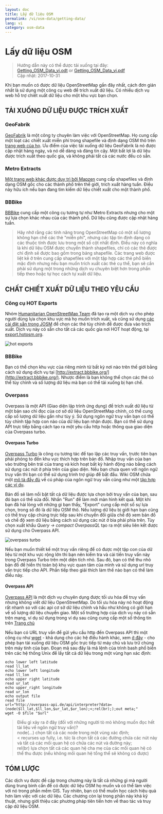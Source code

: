 ```yaml
---
layout: doc
title: Lấy dữ liệu OSM
permalink: /vi/osm-data/getting-data/
lang: vi
category: osm-data
---
```


Lấy dữ liệu OSM
=================  

> Hướng dẫn này có thể được tải xuống tại đây: [Getting_OSM_Data_vi.odt](/files/Getting_OSM_Data_vi.odt) or [Getting_OSM_Data_vi.pdf](/files/Getting_OSM_Data_vi.pdf)  
> Cập nhật: 2017-10-31

Khi bạn muốn có được dữ liệu OpenStreetMap gần đây nhất, cách đơn giản nhất là sử dụng một công cụ web để trích xuất dữ liệu. Có nhiều dịch vụ web hỗ trợ chiết xuất dữ liệu cho một khu vực bạn chọn.  

TẢI XUỐNG DỮ LIỆU ĐƯỢC TRÍCH XUẤT
--------------------------

### GeoFabrik

[GeoFabrik](http://geofabrik.de) là một công ty chuyên làm việc với OpenStreetMap. Họ cung cấp một loạt các chiết xuất miễn phí trong shapefile và định dạng OSM thô trên [trang web của họ](http://download.geofabrik.de). Ưu điểm của việc tải xuống dữ liệu GeoFabrik là nó được cập nhật hàng ngày, và nó dễ dàng và đáng tin cậy. Một bất lợi là dữ liệu được trích xuất theo quốc gia, và không phải tất cả các nước đều có sẵn.  

### Metro Extracts

[Một trang web khác được duy trì bởi Mapzen](https://mapzen.com/data/metro-extracts/) cung cấp shapefiles và định dạng OSM gốc cho các thành phố trên thế giới, trích xuất hàng tuần. Điều này hữu ích nếu bạn đang tìm kiếm dữ liệu chiết xuất cho một thành phố.  

### BBBike  

[BBBike](http://download.bbbike.org/osm/bbbike/) cung cấp một công cụ tương tự như Metro Extracts nhưng cho một sự lựa chọn khác nhau của các thành phố. Dữ liệu cũng được cập nhật hàng tuần.

>Hãy nhớ rằng các tính năng trong OpenStreetMap có một số lượng không hạn chế các thẻ "miễn phí",
>nhưng các tập tin định dạng có các thuộc tính được lưu trong một số cột nhất định.
>Điều này có nghĩa là khi dữ liệu OSM được chuyển thành shapefiles,
>chỉ có các thẻ được chỉ định sẽ được bao gồm trong bảng shapefile.
>Các trang web được liệt kê ở trên cung cấp shapefiles với một tập hợp các thẻ phổ biến mặc định
>nhưng nếu bạn muốn trích xuất các thẻ cụ thể,
>bạn sẽ cần phải sử dụng một trong những dịch vụ chuyên biệt hơn trong phần tiếp theo hoặc tự học cách tự xuất dữ liệu.

CHẤT CHIẾT XUẤT DỮ LIỆU THEO YÊU CẦU
-------------------

### Công cụ HOT Exports  

Nhóm [Humanitarian OpenStreetMap Team](http://hotosm.org) đã tạo ra một dịch vụ cho phép người dùng lựa chọn khu vực mà họ muốn trích xuất, và cũng sử dụng [các cài đặt sẵn trong JOSM](/vi/josm/josm-presets/)
để chọn các thẻ tùy chỉnh để được đưa vào trích xuất. Dịch vụ này có sẵn cho tất cả các quốc gia nơi HOT hoạt động, tại [export.hotosm.org](http://export.hotosm.org).

![hot exports][]

### BBBike  

Bạn có thể chọn khu vực của riêng mình từ bất kỳ nơi nào trên thế giới bằng cách sử dụng dịch vụ tại [http://extract.bbbike.org/](http://extract.bbbike.org/). Nhược điểm là bạn không thể chọn các thẻ có thể tùy chỉnh và số lượng dữ liệu mà bạn có thể tải xuống bị hạn chế.  

### Overpass

Overpass là một API (Giao diện lập trình ứng dụng) để trích xuất dữ liệu từ một bản sao chỉ đọc của cơ sở dữ liệu OpenStreetMap chính, có thể cung cấp số lượng dữ liệu gần như tùy ý. Sử dụng ngôn ngữ truy vấn bạn có thể tùy chỉnh tập hợp con nào của dữ liệu bạn nhận được. Bạn có thể sử dụng API trực tiếp bằng cách tạo ra một yêu cầu http hoặc thông qua giao diện của Overpass turbo.

#### Overpass Turbo

[Overpass Turbo](http://overpass-turbo.eu/) là công cụ tương tác để tạo lập các truy vấn, trước tiên bạn phải phóng to đến khu vực thích hợp trên bản đồ. Nhập truy vấn của bạn vào trường bên trái của trang và kích hoạt bất kỳ hành động nào bằng cách sử dụng các nút ở phía trên của giao diện. Nếu bạn chưa quen với ngôn ngữ truy vấn thì bạn có thể sử dụng trình trợ giúp để bắt đầu. Wiki OSM chứa một [mô tả đầy đủ](http://wiki.openstreetmap.org/wiki/Overpass_API/Overpass_QL) về cú pháp của ngôn ngữ truy vấn cũng như một [tập hợp các ví dụ](http://wiki.openstreetmap.org/wiki/Overpass_API/Overpass_API_by_Example).

Bản đồ sẽ làm nổi bật tất cả dữ liệu được lựa chọn bởi truy vấn của bạn, sau đó bạn có thể sửa đổi. Nhấn "Run" để làm mới màn hình kết quả. Một khi bạn đã hài lòng với những gì bạn thấy, "Export" cung cấp một số sự lựa chọn, trong số đó là dữ liệu OSM thô. Nếu lượng dữ liệu bị giới hạn bạn cũng có thể truy cập chúng trực tiếp sau khi chuyển đổi giữa chế độ xem bản đồ và chế độ xem dữ liệu bằng cách sử dụng các nút ở bìa phải phía trên. Tùy chọn xuất khẩu *Query -> compact OverpassQL* tạo ra một siêu liên kết được sử dụng cho Overpass API.

![overpass turbo][]

Nếu bạn muốn thiết kế một truy vấn riêng để có được một tập con của dữ liệu từ một khu vực rộng lớn thì bạn nên kiểm tra và cải tiến truy vấn này trong Overpass Turbo trên một diện tích nhỏ. Sau đó, bạn có thể thu nhỏ bản đồ để hiển thị toàn bộ khu vực quan tâm của mình và sử dụng url truy vấn trực tiếp cho API. Phần tiếp theo giải thích làm thế nào bạn có thể làm điều này.

#### Overpass API

[Overpass API](http://wiki.openstreetmap.org/wiki/Overpass_API) là một dịch vụ chuyên dụng được tối ưu hóa để truy vấn nhưng không viết dữ liệu OpenStreetMap. Do tối ưu hóa này nó hoạt động rất nhanh so với các api cơ sở dữ liệu chính và hầu như không có giới hạn về số lượng dữ liệu chuyển giao. Một số trường hợp của dịch vụ này có sẵn trên mạng, ví dụ sử dụng trong ví dụ sau cũng cung cấp một số thông tin trên [Trang chủ](http://overpass-api.de/)

Nếu bạn có URL truy vấn để gửi yêu cầu http đến Overpass API thì một công cụ như [wget](https://www.gnu.org/software/wget/) - khả dụng cho các hệ điều hành khác, xem [ở đây](http://wget.addictivecode.org/FrequentlyAskedQuestions?action=show&redirect=Faq#download) - cho phép bạn tải xuống dữ liệu OSM gốc trực tiếp từ máy chủ và lưu trữ chúng trên máy tính của bạn. Đoạn mã sau đây là mã lệnh của trình bash phổ biến trên các hệ thống Unix để lấy tất cả dữ liệu trong một vùng hạn xác định:

```
echo lower left latitude
read ll_lat
echo lower left longitude
read ll_lon
echo upper right latitude
read ur_lat
echo upper_right longitude
read ur_lon
echo output file
read file
url="http://overpass-api.de/api/interpreter?data=(node($ll_lat,$ll_lon,$ur_lat,$ur_lon);<;rel(br););out meta;"
wget -O $file "$url"
```
>Điều gì xảy ra ở đây (đối với những người tò mò không muốn đọc hết tài liệu về ngôn ngữ truy vấn)?  
>node(...) chọn tất cả các node trong một vùng xác định;  
>< recurses up fully, i.e. tức là chọn tất cả các đường chứa các nút này và tất cả các mối quan hệ có chứa các nút và đường này;  
>rel(br) lựa chọn tất cả các quan hệ cha mẹ của các mối quan hệ có thể thu được (nếu không mối quan hệ tổng thể sẽ không có được)
>



TÓM LƯỢC
-------  

Các dịch vụ được đề cập trong chương này là tất cả những gì mà người dùng trung bình cần để có được dữ liệu OSM họ muốn và có thể làm việc với nó trong phần mềm GIS. Tuy nhiên, bạn có thể muốn học cách hiệu quả hơn làm việc với các dữ liệu. Các chương còn lại trong phần này khá kỹ thuật, nhưng giới thiệu các phương pháp tiên tiến hơn về thao tác và truy cập dữ liệu OSM.  


[hot exports]: /images/osm-data/hot-exports.png
[overpass turbo]: /images/osm-data/overpass_turbo.png